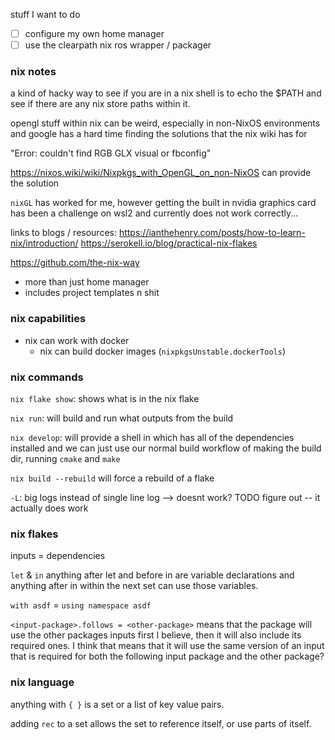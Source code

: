 stuff I want to do
- [ ] configure my own home manager
- [ ] use the clearpath nix ros wrapper / packager

### nix notes

a kind of hacky way to see if you are in a nix shell is to echo the $PATH and see if there are any nix store paths within it.

opengl stuff within nix can be weird, especially in non-NixOS environments and google has a hard time finding the solutions that the nix wiki has for 

"Error: couldn't find RGB GLX visual or fbconfig"

https://nixos.wiki/wiki/Nixpkgs_with_OpenGL_on_non-NixOS can provide the solution

`nixGL` has worked for me, however getting the built in nvidia graphics card has been a challenge on wsl2 and currently does not work correctly...


links to blogs / resources:
https://ianthehenry.com/posts/how-to-learn-nix/introduction/
https://serokell.io/blog/practical-nix-flakes

https://github.com/the-nix-way
- more than just home manager
- includes project templates n shit
### nix capabilities
- nix can work with docker
    - nix can build docker images (`nixpkgsUnstable.dockerTools`)
### nix commands
`nix flake show`: shows what is in the nix flake

`nix run`: will build and run what outputs from the build

`nix develop`: will provide a shell in which has all of the dependencies installed and we can just use our normal build workflow of making the build dir, running `cmake` and `make`

`nix build --rebuild` will force a rebuild of a flake

`-L`: big logs instead of single line log --> doesnt work? TODO figure out
    -- it actually does work

### nix flakes

inputs = dependencies

`let` & `in`
anything after let and before in are variable declarations and anything after in within the next set can use those variables.

`with asdf` = `using namespace asdf`

`<input-package>.follows = <other-package>` means that the package will use the other packages inputs first I believe, then it will also include its required ones. I think that means that it will use the same version of an input that is required for both the following input package and the other package?

### nix language

anything with `{ }` is a set or a list of key value pairs.

adding `rec` to a set allows the set to reference itself, or use parts of itself.   

